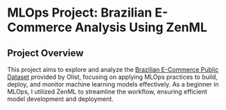 # MLOps Project: Brazilian E-Commerce Analysis Using ZenML

## Project Overview
This project aims to explore and analyze the [Brazilian E-Commerce Public Dataset](https://www.kaggle.com/datasets/olistbr/brazilian-ecommerce)  provided by Olist, focusing on applying MLOps practices to build, deploy, and monitor machine learning models effectively. As a beginner in MLOps, I utilized ZenML to streamline the workflow, ensuring efficient model development and deployment.
